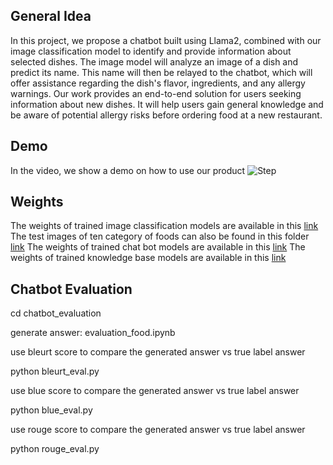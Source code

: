 ## General Idea
In this project, we propose a chatbot built using Llama2, combined with our image classification model to identify and provide information about selected dishes. The image model will analyze an image of a dish and predict its name. This name will then be relayed to the chatbot, which will offer assistance regarding the dish's flavor, ingredients, and any allergy warnings. Our work provides an end-to-end solution for users seeking information about new dishes. It will help users gain general knowledge and be aware of potential allergy risks before ordering food at a new restaurant.

## Demo
In the video, we show a demo on how to use our product
![Step](midterm_demo.gif)

## Weights
The weights of trained image classification models are available in this [link](https://usf.box.com/s/uda1dmwcqzpz6gyhz3jac6shfhypu5sc)
The test images of ten category of foods can also be found in this folder [link](https://usf.box.com/s/kf7f5a3sb2d3rdxsvgdg5t2gou4fn5na)
The weights of trained chat bot models are available in this [link](https://usf.box.com/s/5559jnyiq013a0dqfj4255jxcws6zs1a)
The weights of trained knowledge base models are available in this [link](https://usf.box.com/s/5559jnyiq013a0dqfj4255jxcws6zs1a)

## Chatbot Evaluation

cd chatbot_evaluation

generate answer: evaluation_food.ipynb

use bleurt score to compare the generated answer vs true label answer

python bleurt_eval.py

use blue score to compare the generated answer vs true label answer

python blue_eval.py 

use rouge score to compare the generated answer vs true label answer

python rouge_eval.py 
